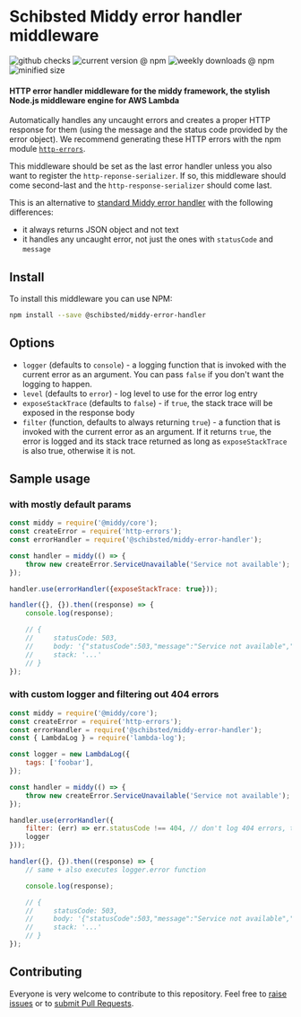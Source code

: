 # Schibsted Middy error handler middleware

![github checks](https://badgen.net/github/checks/schibsted/middy-error-handler)
![current version @ npm](https://badgen.net/npm/v/@schibsted/middy-error-handler)
![weekly downloads @ npm](https://badgen.net/npm/dw/@schibsted/middy-error-handler)
![minified size](https://badgen.net//bundlephobia/min/@schibsted/middy-error-handler)

#### HTTP error handler middleware for the middy framework, the stylish Node.js middleware engine for AWS Lambda

Automatically handles any uncaught errors and creates a proper HTTP response
for them (using the message and the status code provided by the error object). We recommend generating these HTTP errors with the npm module [`http-errors`](https://npm.im/http-errors).

This middleware should be set as the last error handler unless you also want to register the `http-reponse-serializer`. If so, this middleware should come second-last and the `http-response-serializer` should come last.

This is an alternative to [standard Middy error handler](https://github.com/middyjs/middy/tree/master/packages/http-error-handler) with the following differences:

- it always returns JSON object and not text
- it handles any uncaught error, not just the ones with `statusCode` and `message`

## Install

To install this middleware you can use NPM:

```bash
npm install --save @schibsted/middy-error-handler
```

## Options

- `logger` (defaults to `console`) - a logging function that is invoked with the current error as an argument. You can pass `false` if you don't want the logging to happen.
- `level` (defaults to `error`) - log level to use for the error log entry
- `exposeStackTrace` (defaults to `false`) - if `true`, the stack trace will be exposed in the response body
- `filter` (function, defaults to always returning `true`) - a function that is invoked with the current error as an argument. If it returns `true`, the error is logged and its stack trace returned as long as `exposeStackTrace` is also true, otherwise it is not.

## Sample usage

### with mostly default params

```javascript
const middy = require('@middy/core');
const createError = require('http-errors');
const errorHandler = require('@schibsted/middy-error-handler');

const handler = middy(() => {
    throw new createError.ServiceUnavailable('Service not available');
});

handler.use(errorHandler({exposeStackTrace: true}));

handler({}, {}).then((response) => {
    console.log(response);

    // {
    //     statusCode: 503,
    //     body: '{"statusCode":503,"message":"Service not available","stack":"..."}'
    //     stack: '...'
    // }
});

```

### with custom logger and filtering out 404 errors

```javascript
const middy = require('@middy/core');
const createError = require('http-errors');
const errorHandler = require('@schibsted/middy-error-handler');
const { LambdaLog } = require('lambda-log');

const logger = new LambdaLog({
    tags: ['foobar'],
});

const handler = middy(() => {
    throw new createError.ServiceUnavailable('Service not available');
});

handler.use(errorHandler({ 
    filter: (err) => err.statusCode !== 404, // don't log 404 errors, they happen a lot
    logger 
}));

handler({}, {}).then((response) => {
    // same + also executes logger.error function

    console.log(response);

    // {
    //     statusCode: 503,
    //     body: '{"statusCode":503,"message":"Service not available","stack":"..."}'
    //     stack: '...'
    // }
});
```

## Contributing

Everyone is very welcome to contribute to this repository. Feel free to [raise issues](https://github.com/schibsted/middy-error-handler/issues) or to [submit Pull Requests](https://github.com/schibsted/middy-error-handler/pulls).
